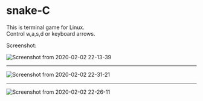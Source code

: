 # snake-C

This is terminal game for Linux.                                                                                            
Control w,a,s,d or keyboard arrows.

Screenshot:

![Screenshot from 2020-02-02 22-13-39](https://user-images.githubusercontent.com/52525583/73615866-6d911d00-460c-11ea-86b4-7e67bcfcdb24.png)

---------------------------------------------------------------------------------------------------------------------

![Screenshot from 2020-02-02 22-31-21](https://user-images.githubusercontent.com/52525583/73615867-6f5ae080-460c-11ea-8b35-24fe735f01e0.png)

---------------------------------------------------------------------------------------------------------------------

![Screenshot from 2020-02-02 22-26-11](https://user-images.githubusercontent.com/52525583/73615868-7124a400-460c-11ea-8a13-cce09741caac.png)
